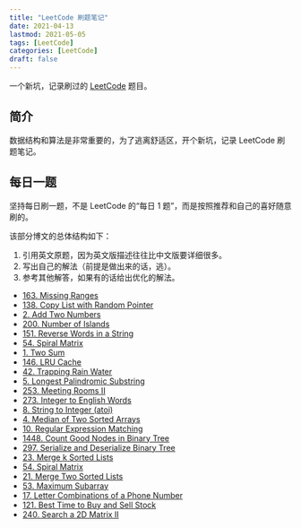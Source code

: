 ```yaml
---
title: "LeetCode 刷题笔记"
date: 2021-04-13
lastmod: 2021-05-05
tags: [LeetCode]
categories: [LeetCode]
draft: false
---
```


一个新坑，记录刷过的 [LeetCode](https://leetcode-cn.com/) 题目。

<!--more-->

## 简介

数据结构和算法是非常重要的，为了逃离舒适区，开个新坑，记录 LeetCode 刷题笔记。

## 每日一题

坚持每日刷一题，不是 LeetCode 的“每日 1 题”，而是按照推荐和自己的喜好随意刷的。

该部分博文的总体结构如下：

1. 引用英文原题，因为英文版描述往往比中文版要详细很多。
2. 写出自己的解法（前提是做出来的话，逃）。
3. 参考其他解答，如果有的话给出优化的解法。

- [163. Missing Ranges](/posts/leetcode/daily/163-missing-ranges)
- [138. Copy List with Random Pointer](/posts/leetcode/daily/138-copy-list-with-random-pointer)
- [2. Add Two Numbers](/posts/leetcode/daily/2-add-two-numbers)
- [200. Number of Islands](/posts/leetcode/daily/200-number-of-islands)
- [151. Reverse Words in a String](/posts/leetcode/daily/151-reverse-words-in-a-string)
- [54. Spiral Matrix](/posts/leetcode/daily/54-spiral-matrix)
- [1. Two Sum](/posts/leetcode/daily/1-two-sum)
- [146. LRU Cache](/posts/leetcode/daily/146-lru-cache)
- [42. Trapping Rain Water](/posts/leetcode/daily/42-trapping-rain-water)
- [5. Longest Palindromic Substring](/posts/leetcode/daily/5-longest-palindromic-substring)
- [253. Meeting Rooms II](/posts/leetcode/daily/253-meeting-rooms-ii)
- [273. Integer to English Words](/posts/leetcode/daily/273-integer-to-english-words)
- [8. String to Integer (atoi)](/posts/leetcode/daily/8-string-to-integer-atoi)
- [4. Median of Two Sorted Arrays](/posts/leetcode/daily/4-median-of-two-sorted-arrays)
- [10. Regular Expression Matching](/posts/leetcode/daily/10-regular-expression-matching)
- [1448. Count Good Nodes in Binary Tree](/posts/leetcode/daily/1448-count-good-nodes-in-binary-tree)
- [297. Serialize and Deserialize Binary Tree](/posts/leetcode/daily/297-serialize-and-deserialize-binary-tree)
- [23. Merge k Sorted Lists](/posts/leetcode/daily/23-merge-k-sorted-lists)
- [54. Spiral Matrix](/posts/leetcode/daily/54-spiral-matrix)
- [21. Merge Two Sorted Lists](/posts/leetcode/daily/21-merge-two-sorted-lists)
- [53. Maximum Subarray](/posts/leetcode/daily/53-maximum-subarray)
- [17. Letter Combinations of a Phone Number](/posts/leetcode/daily/17-letter-combinations-of-a-phone-number)
- [121. Best Time to Buy and Sell Stock](/posts/leetcode/daily/121-best-time-to-buy-and-sell-stock)
- [240. Search a 2D Matrix II](/posts/leetcode/daily/240-search-a-2d-matrix-ii)
